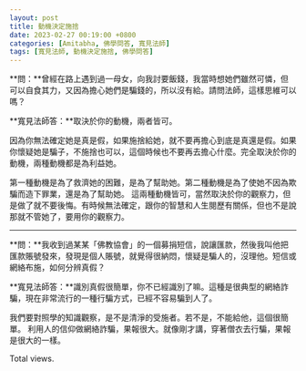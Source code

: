 ```yaml
---
layout: post
title: 動機決定施捨
date: 2023-02-27 00:19:00 +0800
categories: [Amitabha, 佛學問答, 寬見法師]
tags: [寬見法師, 動機決定施捨, 佛學問答]
---
```


**問：**曾經在路上遇到過一母女，向我討要飯錢，我當時想她們雖然可憐，但可以自食其力，又因為擔心她們是騙錢的，所以沒有給。請問法師，這樣思維可以嗎？

**寬見法師答：**取決於你的動機，兩者皆可。

因為你無法確定她是真是假，如果施捨給她，就不要再擔心到底是真還是假。如果你懷疑她是騙子，不施捨也可以，這個時候也不要再去擔心什麼。完全取決於你的動機，兩種動機都是為利益她。

第一種動機是為了救濟她的困難，是為了幫助她。第二種動機是為了使她不因為欺騙而造下罪業，還是為了幫助她。
這兩種動機皆可，當然取決於你的觀察力，但是做了就不要後悔。有時候無法確定，跟你的智慧和人生閱歷有關係，但也不是說那就不管她了，要用你的觀察力。

-----

**問：**我收到過某某「佛教協會」的一個募捐短信，說讓匯款，然後我叫他把匯款賬號發來，發現是個人賬號，就覺得很納悶，懷疑是騙人的，沒理他。短信或網絡布施，如何分辨真假？

**寬見法師答：**識別真假很簡單，你不已經識別了嘛。這種是很典型的網絡詐騙，現在非常流行的一種行騙方式，已經不容易騙到人了。

我們要對照學的知識觀察，是不是清淨的受施者。若不是，不能給他，這個很簡單。
利用人的信仰做網絡詐騙，果報很大。就像剛才講，穿著僧衣去行騙，果報是很大的一樣。

<!-- script pointing to busuanzi.js start-->
<script async src="/assets/js/busuanzi.pure.mini.js"></script>
<span id="busuanzi_container_page_pv">Total <span id="busuanzi_value_page_pv"></span>views.</span>
<!-- script pointing to busuanzi.js end-->